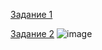 

[Задание 1](https://miro.com/welcomeonboard/QW4vbXZPc1liM1ppbUd4Y2Q5dVVVV2tMR29IWHlCUjlkdjNMQ2xWU2NXSHFnL3E2WUduZkptSE5Ib3dHR3F5S0tlODAvWnNxd2VKQ2pQcU9QZEpva1NBbjFhUkFTZVJ6WEdIcWg5bHdIanlvUXpFcTA5L3pIbXcySUNKL1A3c0t3VHhHVHd5UWtSM1BidUtUYmxycDRnPT0hdjE=?share_link_id=4307556289)

[Задание 2](https://github.com/STALKSA/ASTON_QAEngineer_Cource/blob/LESSON_8/%D1%82%D0%B0%D0%B1%D0%BB%D0%B8%D1%86%D0%B0%20%D0%BF%D1%80%D0%B8%D0%BD%D1%8F%D1%82%D0%B8%D1%8F%20%D1%80%D0%B5%D1%88%D0%B5%D0%BD%D0%B8%D0%B9.xlsx)
![image](https://github.com/user-attachments/assets/0eb146b7-5d93-4346-ad68-45a4885efb4b)

